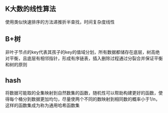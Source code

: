 ﻿## K大数的线性算法

使用类似快速排序的方法递推折半查找，时间复杂度线性

## B+树

非叶子节点的key代表其孩子的key的值域分划，所有数据都储存在底层，树高绝对平衡，且底层有相邻指针，形成有序链表，插入删除过程通过分裂合并保证平衡和树的原则

## hash
将数据可能取的全集映射到自然数集的函数，随机性可以帮助构建更好的函数，使得每个桶分到数据更加均匀，尽量使两个不同的数映射到相同数的概率小于1/n，这样的函数集成为称为通用哈希函数集